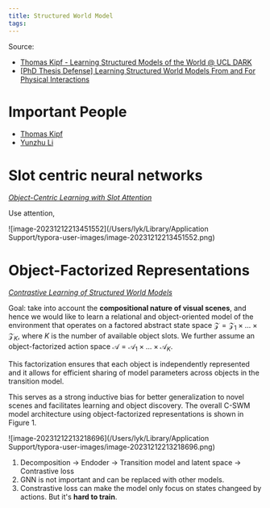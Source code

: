 ```yaml
---
title: Structured World Model
tags:
---
```




Source:

* [Thomas Kipf - Learning Structured Models of the World @ UCL DARK](https://www.youtube.com/watch?v=oLKwRBeBRRA)
* [[PhD Thesis Defense] Learning Structured World Models From and For Physical Interactions](https://www.youtube.com/watch?v=8eof6F4-r0k)

# Important People

* [Thomas Kipf](https://tkipf.github.io/#footer)
* [Yunzhu Li](https://yunzhuli.github.io/)

# Slot centric neural networks

[*Object-Centric Learning with Slot Attention*](https://arxiv.org/abs/2006.15055)

Use attention,

![image-20231212213451552](/Users/lyk/Library/Application Support/typora-user-images/image-20231212213451552.png)

# Object-Factorized Representations

[*Contrastive Learning of Structured World Models*](https://arxiv.org/abs/1911.12247)

Goal: take into account the **compositional nature of visual scenes**, and hence we would like to learn a relational and object-oriented model of the environment that operates on a factored abstract state space $\mathcal{Z}=\mathcal{Z}_1 \times \ldots \times \mathcal{Z}_K$, where $K$ is the number of available object slots. We further assume an object-factorized action space $\mathcal{A}=\mathcal{A}_1 \times \ldots \times \mathcal{A}_K$. 

This factorization ensures that each object is independently represented and it allows for efficient sharing of model parameters across objects in the transition model. 

This serves as a strong inductive bias for better generalization to novel scenes and facilitates learning and object discovery. The overall C-SWM model architecture using object-factorized representations is shown in Figure 1.



![image-20231212213218696](/Users/lyk/Library/Application Support/typora-user-images/image-20231212213218696.png)

1. Decomposition -> Endoder -> Transition model and latent space -> Contrastive loss
2. GNN is not important and can be replaced with other models.
3. Constrastive loss can make the model only focus on states changeed by actions. But it's **hard to train**.

